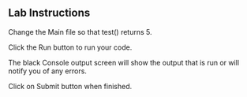 Lab Instructions
---------------------
Change the Main file so that test() returns 5.

Click the Run button to run your code. 

The black Console output screen will show the output that is run or will notify you of any errors.

Click on Submit button when finished.



